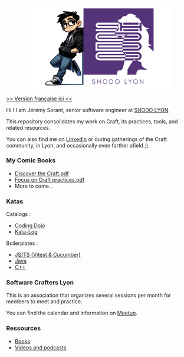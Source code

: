 <p align="center">
  <img src="./assets/JSO_AND_SHODO.png" alt="Jérémy Sorant" width="400"/>
</p>

[>> Version française ici <<](./README.md)

Hi ! I am Jérémy Sorant, senior software engineer at [SHODO LYON](https://shodo.io/).

This repository consolidates my work on Craft, its practices, tools, and related resources.

You can also find me on [LinkedIn](https://www.linkedin.com/in/jeremy-sorant/) or during gatherings of the Craft community, in Lyon, and occasionally even farther afield ;).

### My Comic Books

- [Discover the Craft.pdf](BDs%2F01%20-%20Craft%2FEN%2FDiscover%20the%20Craft.pdf)
- [Focus on Craft practices.pdf](BDs%2F02%20-%20Craft%20practices%2FEN%2FFocus%20on%20Craft%20practices.pdf)
- More to come...

### Katas

Catalogs :
- [Coding Dojo](https://codingdojo.org/kata/)
- [Kata-Log](https://kata-log.rocks/)

Boilerplates :
- [JS/TS (Vitest & Cucumber)](https://github.com/jsorant/boilerplate-kata-node-ts)
- [Java](https://github.com/jsorant/boilerplate-kata-java)
- [C++](https://github.com/jsorant/boilerplate-kata-cpp)

### Software Crafters Lyon

This is an association that organizes several sessions per month for members to meet and practice.

You can find the calendar and information on [Meetup](https://www.meetup.com/fr-FR/software-craftsmanship-lyon/).

### Ressources

- [Books](Readings/README_EN.md)
- [Videos and podcasts](Videos%2FREADME_EN.md)